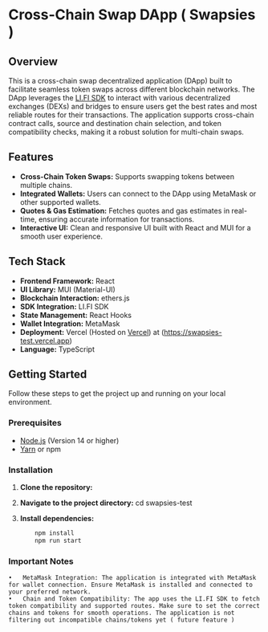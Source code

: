 # Cross-Chain Swap DApp ( Swapsies )

## Overview

This is a cross-chain swap decentralized application (DApp) built to facilitate seamless token swaps across different blockchain networks. The DApp leverages the [LI.FI SDK](https://docs.li.fi/li.fi-api/) to interact with various decentralized exchanges (DEXs) and bridges to ensure users get the best rates and most reliable routes for their transactions. The application supports cross-chain contract calls, source and destination chain selection, and token compatibility checks, making it a robust solution for multi-chain swaps.

## Features

- **Cross-Chain Token Swaps:** Supports swapping tokens between multiple chains.
- **Integrated Wallets:** Users can connect to the DApp using MetaMask or other supported wallets.
- **Quotes & Gas Estimation:** Fetches quotes and gas estimates in real-time, ensuring accurate information for transactions.
- **Interactive UI:** Clean and responsive UI built with React and MUI for a smooth user experience.

## Tech Stack

- **Frontend Framework:** React
- **UI Library:** MUI (Material-UI)
- **Blockchain Interaction:** ethers.js
- **SDK Integration:** LI.FI SDK
- **State Management:** React Hooks
- **Wallet Integration:** MetaMask
- **Deployment:** Vercel (Hosted on [Vercel](https://vercel.com/)) at (https://swapsies-test.vercel.app)
- **Language:** TypeScript

## Getting Started

Follow these steps to get the project up and running on your local environment.

### Prerequisites

- [Node.js](https://nodejs.org/) (Version 14 or higher)
- [Yarn](https://classic.yarnpkg.com/en/docs/install) or npm

### Installation

1. **Clone the repository:**
2. **Navigate to the project directory:**
    cd swapsies-test

3. **Install dependencies:**
 
    ```bash
        npm install
        npm run start
    
### Important Notes

	•	MetaMask Integration: The application is integrated with MetaMask for wallet connection. Ensure MetaMask is installed and connected to your preferred network.
	•	Chain and Token Compatibility: The app uses the LI.FI SDK to fetch token compatibility and supported routes. Make sure to set the correct chains and tokens for smooth operations. The application is not filtering out incompatible chains/tokens yet ( future feature )

